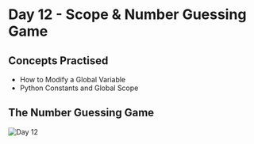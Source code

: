 # Day 12 - Scope & Number Guessing Game
## Concepts Practised
- How to Modify a Global Variable
- Python Constants and Global Scope
## The Number Guessing Game
![Day 12](https://github.com/user-attachments/assets/9ac2ecc1-d113-4f95-88f9-7eacfb075996)
